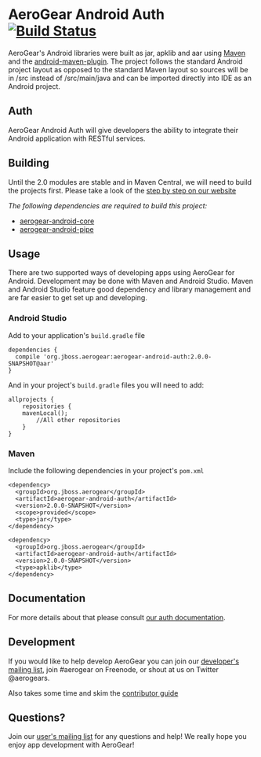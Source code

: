 # AeroGear Android Auth [![Build Status](https://travis-ci.org/aerogear/aerogear-android-auth.png)](https://travis-ci.org/aerogear/aerogear-android-auth)

AeroGear's Android libraries were built as jar, apklib and aar using [Maven](http://maven.apache.org/) and the [android-maven-plugin](https://github.com/jayway/maven-android-plugin). The project follows the standard Android project layout as opposed to the standard Maven layout so sources will be in /src instead of /src/main/java and can be imported directly into IDE as an Android project.

## Auth

AeroGear Android Auth will give developers the ability to integrate their Android application with RESTful services.

## Building

Until the 2.0 modules are stable and in Maven Central, we will need to build the projects first.  Please take a look of the [step by step on our website](http://aerogear.org/docs/guides/aerogear-android/HowToBuildAeroGearAndroidLibrary/)

*The following dependencies are required to build this project:*

* [aerogear-android-core](http://github.com/aerogear/aerogear-android-core) 
* [aerogear-android-pipe](http://github.com/aerogear/aerogear-android-pipe) 

## Usage

There are two supported ways of developing apps using AeroGear for Android. Development may be done with Maven and Android Studio. Maven and Android Studio feature good dependency and library management and are far easier to get set up and developing.

### Android Studio

Add to your application's `build.gradle` file

```
dependencies {
  compile 'org.jboss.aerogear:aerogear-android-auth:2.0.0-SNAPSHOT@aar'
}
```

And in your project's `build.gradle` files you will need to add:

```
allprojects {
    repositories {
    mavenLocal();
        //All other repositories
    }
}
```

### Maven

Include the following dependencies in your project's `pom.xml`


```
<dependency>
  <groupId>org.jboss.aerogear</groupId>
  <artifactId>aerogear-android-auth</artifactId>
  <version>2.0.0-SNAPSHOT</version>
  <scope>provided</scope>
  <type>jar</type>
</dependency>

<dependency>
  <groupId>org.jboss.aerogear</groupId>
  <artifactId>aerogear-android-auth</artifactId>
  <version>2.0.0-SNAPSHOT</version>
  <type>apklib</type>
</dependency>
```

## Documentation

For more details about that please consult [our auth documentation](http://aerogear.org/docs/guides/aerogear-android/auth/).

## Development

If you would like to help develop AeroGear you can join our [developer's mailing list](https://lists.jboss.org/mailman/listinfo/aerogear-dev), join #aerogear on Freenode, or shout at us on Twitter @aerogears.

Also takes some time and skim the [contributor guide](http://aerogear.org/docs/guides/Contributing/)

## Questions?

Join our [user's mailing list](https://lists.jboss.org/mailman/listinfo/aerogear-users) for any questions and help! We really hope you enjoy app development with AeroGear!

